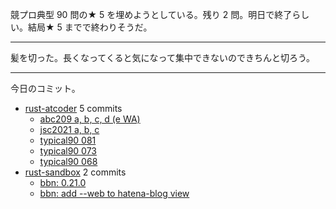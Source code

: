 競プロ典型 90 問の★ 5 を埋めようとしている。残り 2 問。明日で終了らしい。結局★ 5 までで終わりそうだ。

---

髪を切った。長くなってくると気になって集中できないのできちんと切ろう。

---

今日のコミット。

- [rust-atcoder](https://github.com/bouzuya/rust-atcoder) 5 commits
  - [abc209 a, b, c, d (e WA)](https://github.com/bouzuya/rust-atcoder/commit/d1ec4c6455ce2c4d213170c3288f63382aff2676)
  - [jsc2021 a, b, c](https://github.com/bouzuya/rust-atcoder/commit/ae36c61054778f69c35a56071a2f13cf4783fb40)
  - [typical90 081](https://github.com/bouzuya/rust-atcoder/commit/ae768668f22eb209e0372bc3cfddfa101bc58500)
  - [typical90 073](https://github.com/bouzuya/rust-atcoder/commit/e89e03aec6fe2e18cfa32d9ef1dff6b0f6e6cc40)
  - [typical90 068](https://github.com/bouzuya/rust-atcoder/commit/8078820667cf6678d9dcbc420f7164a02e46a846)
- [rust-sandbox](https://github.com/bouzuya/rust-sandbox) 2 commits
  - [bbn: 0.21.0](https://github.com/bouzuya/rust-sandbox/commit/c2bb122a464050a09e9ba4890ff392c36403fefa)
  - [bbn: add --web to hatena-blog view](https://github.com/bouzuya/rust-sandbox/commit/76db78949a11e658201104ef25640bfcb07f4a19)
